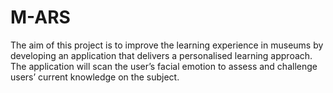 # M-ARS

The aim of this project is to improve the learning experience in museums by developing an application that delivers a personalised learning approach. The application will scan the user’s facial emotion to assess and challenge users’ current knowledge on the subject.
